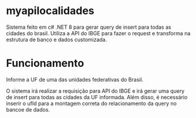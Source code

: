 # myapilocalidades

Sistema feito em c# .NET 8 para gerar query de insert para todas as cidades do brasil. Utiliza a API do IBGE para fazer o request e transforma na estrutura de banco e dados customizada.

# Funcionamento
Informe a UF de uma das unidades federativas do Brasil.

O sistema irá realizar a requisição para API do IBGE e irá gerar uma query de insert para todas as cidades da UF informada.
Além disso, é necessário inserir o ufId para a montagem correta do relacionamento da query no bancoe de dados.
